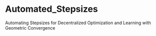# Automated_Stepsizes
Automating Stepsizes for Decentralized Optimization and Learning with Geometric Convergence
